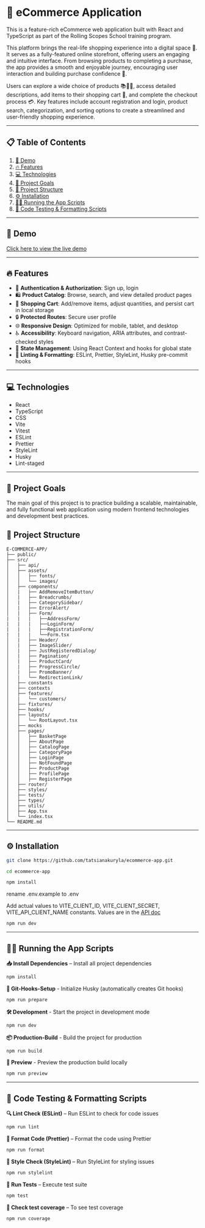 # 🛒 eCommerce Application

This is a feature-rich eCommerce web application built with React and TypeScript as part of the Rolling Scopes School training program.

This platform brings the real-life shopping experience into a digital space 🏪. It serves as a fully-featured online storefront, offering users an engaging and intuitive interface. From browsing products to completing a purchase, the app provides a smooth and enjoyable journey, encouraging user interaction and building purchase confidence 🚀.

Users can explore a wide choice of products 📚👗👟, access detailed descriptions, add items to their shopping cart 🛒, and complete the checkout process 💳. Key features include account registration and login, product search, categorization, and sorting options to create a streamlined and user-friendly shopping experience.

---

## 📋 Table of Contents

1. [🚀 Demo](#-demo)
2. [🔥 Features](#-features)
3. [💻 Technologies](#-technologies)
4. [🎯 Project Goals](#-project-goals)
5. [📁 Project Structure](#-project-structure)
6. [⚙️ Installation](#-installation)
7. [🚴‍♂️ Running the App Scripts](#-running-the-app-scripts)
8. [📜 Code Testing & Formatting Scripts](#-code-testing--formatting-scripts)

---

## 🚀 Demo

[Click here to view the live demo](https://astounding-truffle-8b1298.netlify.app)

---

## 🔥 Features

- 📝 **Authentication & Authorization**: Sign up, login
- 🛍 **Product Catalog**: Browse, search, and view detailed product pages
- 🛒 **Shopping Cart**: Add/remove items, adjust quantities, and persist cart in local storage
- 🔒 **Protected Routes**: Secure user profile
- 🌐 **Responsive Design**: Optimized for mobile, tablet, and desktop
- ♿ **Accessibility**: Keyboard navigation, ARIA attributes, and contrast-checked styles
- 🔄 **State Management**: Using React Context and hooks for global state
- 🔧 **Linting & Formatting**: ESLint, Prettier, StyleLint, Husky pre-commit hooks

---

## 💻 Technologies

- React
- TypeScript
- CSS
- Vite
- Vitest
- ESLint
- Prettier
- StyleLint
- Husky
- Lint-staged

---

## 🎯 Project Goals

The main goal of this project is to practice building a scalable, maintainable, and fully functional web application using modern frontend technologies and development best practices.

## 📁 Project Structure

```text
E-COMMERCE-APP/
├── public/
├── src/
│   ├── api/
│   ├── assets/
│   │   ├── fonts/
│   │   └── images/
│   ├── components/
│   |   ├── AddRemoveItemButton/
│   |   ├── Breadcrumbs/
│   |   ├── CategorySidebar/
│   |   ├── ErrorAlert/
│   |   ├── Form/
|   |   |   ├──AddressForm/
|   |   |   ├──LoginForm/
|   |   |   ├──RegistrationForm/
|   |   |   └──Form.tsx
│   |   ├── Header/
│   |   ├── ImageSlider/
│   |   ├── JustRegisteredDialog/
│   |   ├── Pagination/
│   |   ├── ProductCard/
│   |   ├── ProgressCircle/
│   |   ├── PromoBanner/
│   |   └── RedirectionLink/
│   ├── constants
│   ├── contexts
│   ├── features/
│   |   └── customers/
│   ├── fixtures/
│   ├── hooks/
│   ├── layouts/
│   │   └── RootLayout.tsx
│   ├── mocks
│   ├── pages/
│   │   ├── BasketPage
│   │   ├── AboutPage
│   │   ├── CatalogPage
│   │   ├── CategoryPage
│   │   ├── LoginPage
│   │   ├── NotFoundPage
│   │   ├── ProductPage
│   │   ├── ProfilePage
│   │   ├── RegisterPage
│   ├── router/
│   ├── styles/
│   ├── tests/
│   ├── types/
│   ├── utils/
│   ├── App.tsx
│   └── index.tsx
└── README.md
```

---

## ⚙️ Installation

```bash
git clone https://github.com/tatsianakuryla/ecommerce-app.git
```

```bash
cd ecommerce-app
```

```bash
npm install
```

rename .env.example to .env

Add actual values to
VITE_CLIENT_ID, VITE_CLIENT_SECRET, VITE_API_CLIENT_NAME constants.
Values are in the [API doc](https://docs.google.com/document/d/1yTAIGZu7cwOU8YcoheYfykwRaLIkq3HAkz0m4Izi3OQ/edit?tab=t.0)

```bash
npm run dev
```

---

## 🚴‍♂️ Running the App Scripts

**📥 Install Dependencies** – Install all project dependencies

```bash
npm install
```

**🐶 Git-Hooks-Setup** - Initialize Husky (automatically creates Git hooks)

```bash
npm run prepare
```

**🛠 Development** - Start the project in development mode

```bash
npm run dev
```

**📦 Production-Build** - Build the project for production

```bash
npm run build
```

**👀 Preview** - Preview the production build locally

```bash
npm run preview
```

---

## 📜 Code Testing & Formatting Scripts

**🔍 Lint Check (ESLint)** – Run ESLint to check for code issues

```bash
npm run lint
```

**🎨 Format Code (Prettier)** – Format the code using Prettier

```bash
npm run format
```

**🧪 Style Check (StyleLint)** – Run StyleLint for styling issues

```bash
npm run stylelint
```

**🧫 Run Tests** – Execute test suite

```bash
npm test
```

**🧫 Check test coverage** – To see test coverage

```bash
npm run coverage
```
